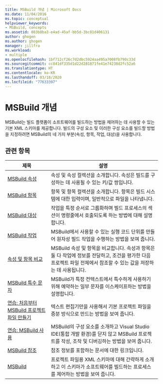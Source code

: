 ```yaml
---
title: MSBuild 개념 | Microsoft Docs
ms.date: 11/04/2016
ms.topic: conceptual
helpviewer_keywords:
- MSBuild, concepts
ms.assetid: 083b8ba3-e4ad-45af-bb5d-3bc81d406131
author: ghogen
ms.author: ghogen
manager: jillfra
ms.workload:
- multiple
ms.openlocfilehash: 1bf712cf26c7d2dbc5924aa495a7008fb790c33d
ms.sourcegitcommit: cc841df335d1d22d281871fe41e74238d2fc52a6
ms.translationtype: HT
ms.contentlocale: ko-KR
ms.lasthandoff: 03/18/2020
ms.locfileid: "77633397"
---
```

# <a name="msbuild-concepts"></a>MSBuild 개념

MSBuild는 빌드 플랫폼이 소프트웨어를 빌드하는 방법을 제어하는 데 사용할 수 있는 기본 XML 스키마를 제공합니다. 빌드의 구성 요소 및 이러한 구성 요소를 빌드할 방법을 지정하려면 MSBuild의 네 가지 부분(속성, 항목, 작업, 대상)을 사용합니다.

## <a name="related-topics"></a>관련 항목

| 제목 | 설명 |
| - | - |
| [MSBuild 속성](../msbuild/msbuild-properties.md) | 속성 및 속성 컬렉션을 소개합니다. 속성은 빌드를 구성하는 데 사용될 수 있는 키/값 쌍입니다. |
| [MSBuild 항목](../msbuild/msbuild-items.md) | 항목 및 항목 컬렉션을 소개합니다. 항목은 빌드 시스템에 대한 입력이며, 일반적으로 파일을 나타냅니다. |
| [MSBuild 대상](../msbuild/msbuild-targets.md) | 작업을 특정 순서로 그룹화하며 빌드 프로세스의 섹션이 명령줄에서 호출되도록 하는 방법에 대해 설명합니다. |
| [MSBuild 작업](../msbuild/msbuild-tasks.md) | MSBuild에서 사용할 수 있는 실행 코드 단위를 만들어 원자성 빌드 작업을 수행하는 방법을 보여 줍니다. |
| [속성 및 항목 비교](../msbuild/comparing-properties-and-items.md) | MSBuild 속성 및 항목을 비교합니다. 속성과 항목은 둘 다 작업에 정보를 전달하고, 조건을 평가한 다음 프로젝트 파일 전체에서 참조할 수 있는 값을 저장하는 데 사용됩니다. |
| [MSBuild 특수 문자](../msbuild/msbuild-special-characters.md) | MSBuild가 특정 컨텍스트에서 특수하게 사용하기 위해 예약하는 일부 문자를 이스케이프하는 방법을 설명합니다. |
| [연습: 처음부터 MSBuild 프로젝트 파일 만들기](../msbuild/walkthrough-creating-an-msbuild-project-file-from-scratch.md) | 텍스트 편집기만을 사용해서 기본 프로젝트 파일을 증분 방식으로 만드는 방법을 보여 줍니다. |
| [연습: MSBuild 사용](../msbuild/walkthrough-using-msbuild.md) | MSBuild의 구성 요소를 소개하고 Visual Studio IDE(통합 개발 환경)를 닫지 않고 MSBuild 프로젝트를 작성, 조작 및 디버깅하는 방법을 보여 줍니다. |
| [MSBuild 참조](../msbuild/msbuild-reference.md) | 참조 정보를 포함하는 문서에 대한 링크입니다. |
| [MSBuild](../msbuild/msbuild.md) | 프로젝트 파일용 XML 스키마에 대해 간략하게 소개하고 이 스키마가 소프트웨어를 빌드하는 프로세스를 제어하는 방법을 보여 줍니다. |

